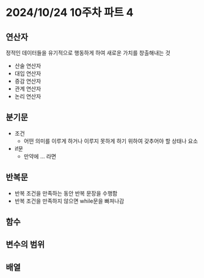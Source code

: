 # 2024/10/24 10주차 파트 4

## 연산자

정적인 데이터들을 유기적으로 행동하게 하여 새로운 가치를 창출해내는 것

- 산술 연산자
- 대입 연산자
- 증감 연산자
- 관계 연산자
- 논리 연산자

## 분기문

- 조건
  - 어떤 의미를 이루게 하거나 이루지 못하게 하기 위하여 갖추어야 할 상태나 요소
- if문
  - 만약에 ... 라면

## 반복문

- 반복 조건을 만족하는 동안 반복 문장을 수행함
- 반복 조건을 만족하지 않으면 while문을 빠져나감

## 함수

## 변수의 범위

## 배열
